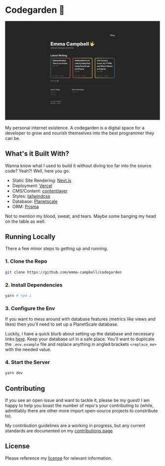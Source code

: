 # Codegarden 🌱

![Home](blog_home.png)

My personal internet existence. A codegarden is a digital space for a developer to grow and nourish themselves into the best programmer they can be.

## What's it Built With?

Wanna know what I used to build it without diving too far into the source code? Yeah?! Well, here you go.

- Static Site Rendering: [Next.js](https://nextjs.org)
- Deployment: [Vercel](https://vercel.com/)
- CMS/Content: [contentlayer](https://www.contentlayer.dev)
- Styles: [tailwindcss](https://tailwindcss.com)
- Database: [Planetscale](https://planetscale.com)
- ORM: [Prisma](https://www.prisma.io)

Not to mention my blood, sweat, and tears. Maybe some banging my head on the table as well.

## Running Locally

There a few minor steps to getting up and running.

### 1. Clone the Repo

```sh
git clone https://github.com/emma-campbell/codegarden
```

### 2. Install Dependencies

```sh
yarn # npm i
```

### 3. Configure the Env

If you want to mess around with database features (metrics like views and likes) then you'll need to set up a PlanetScale database.

Luckily, I have a quick blurb about setting up the database and necessary links [here](https://www.emmacampbell.dev/blog/blog-metrics#setting-up-the-database). Keep your database url in a safe place. You'll want to duplicate the `.env.example` file and replace anything in angled brackets `<replace_me>` with the needed value.

### 4. Start the Server

```sh
yarn dev
```

## Contributing

If you see an open issue and want to tackle it, please be my guest! I am happy to help you boast the number of repo's your contributing to (while, admittably there are other more import open-source projects to constribute to).

My contribution guidelines are a working in progress, but any current standards are documented on my [contributions page](./CONTRIBUTING.md)

## License

Please reference my [license](./LICENSE.md) for relevant information.

